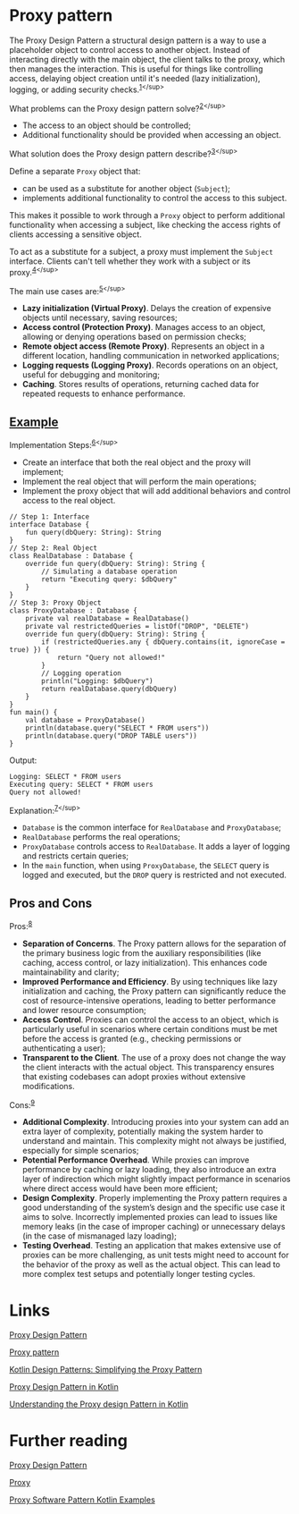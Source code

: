 # Proxy pattern
The Proxy Design Pattern a structural design pattern is a way to use a placeholder object to control access to another object. Instead of interacting directly with the main object, the client talks to the proxy, which then manages the interaction. This is useful for things like controlling access, delaying object creation until it's needed (lazy initialization), logging, or adding security checks.<sup>[1](https://www.geeksforgeeks.org/system-design/proxy-design-pattern/#:~:text=The%20Proxy%20Design,adding%20security%20checks.)</sup>

What problems can the Proxy design pattern solve?<sup>[2](https://en.wikipedia.org/wiki/Proxy_pattern#:~:text=What%20problems%20can%20the%20Proxy%20design%20pattern%20solve%3F%5B,Additional%20functionality%20should%20be%20provided%20when%20accessing%20an%20object.)</sup>
- The access to an object should be controlled;
- Additional functionality should be provided when accessing an object.

What solution does the Proxy design pattern describe?<sup>[3](https://en.wikipedia.org/wiki/Proxy_pattern#:~:text=What%20solution%20does%20the%20Proxy%20design%20pattern%20describe%3F%5B,implements%20additional%20functionality%20to%20control%20the%20access%20to%20this%20subject.)</sup>

Define a separate `Proxy` object that:
- can be used as a substitute for another object (`Subject`);
- implements additional functionality to control the access to this subject.

This makes it possible to work through a `Proxy` object to perform additional functionality when accessing a subject, like checking the access rights of clients accessing a sensitive object.

To act as a substitute for a subject, a proxy must implement the `Subject` interface. Clients can't tell whether they work with a subject or its proxy.<sup>[4](https://en.wikipedia.org/wiki/Proxy_pattern#:~:text=This%20makes%20it,or%20its%20proxy.)</sup>

The main use cases are:<sup>[5](https://fugisawa.com/articles/kotlin-design-patterns-simplifying-the-proxy-pattern/#:~:text=The%20main%20use,to%20enhance%20performance.)</sup>
- **Lazy initialization (Virtual Proxy)**. Delays the creation of expensive objects until necessary, saving resources;
- **Access control (Protection Proxy)**. Manages access to an object, allowing or denying operations based on permission checks;
- **Remote object access (Remote Proxy)**. Represents an object in a different location, handling communication in networked applications;
- **Logging requests (Logging Proxy)**. Records operations on an object, useful for debugging and monitoring;
- **Caching**. Stores results of operations, returning cached data for repeated requests to enhance performance.

## [Example](https://www.javaguides.net/2023/10/proxy-design-pattern-in-kotlin.html#:~:text=Implementation%20in%20Kotlin%20Programming)
Implementation Steps:<sup>[6](https://www.javaguides.net/2023/10/proxy-design-pattern-in-kotlin.html#:~:text=5.%20Implementation%20Steps,the%20real%20object.)</sup>
- Create an interface that both the real object and the proxy will implement;
- Implement the real object that will perform the main operations;
- Implement the proxy object that will add additional behaviors and control access to the real object.

```
// Step 1: Interface
interface Database {
    fun query(dbQuery: String): String
}
// Step 2: Real Object
class RealDatabase : Database {
    override fun query(dbQuery: String): String {
        // Simulating a database operation
        return "Executing query: $dbQuery"
    }
}
// Step 3: Proxy Object
class ProxyDatabase : Database {
    private val realDatabase = RealDatabase()
    private val restrictedQueries = listOf("DROP", "DELETE")
    override fun query(dbQuery: String): String {
        if (restrictedQueries.any { dbQuery.contains(it, ignoreCase = true) }) {
            return "Query not allowed!"
        }
        // Logging operation
        println("Logging: $dbQuery")
        return realDatabase.query(dbQuery)
    }
}
fun main() {
    val database = ProxyDatabase()
    println(database.query("SELECT * FROM users"))
    println(database.query("DROP TABLE users"))
}
```

Output:
```
Logging: SELECT * FROM users
Executing query: SELECT * FROM users
Query not allowed!
```

Explanation:<sup>[7](https://www.javaguides.net/2023/10/proxy-design-pattern-in-kotlin.html#:~:text=Explanation%3A,and%20not%20executed.)</sup>
- `Database` is the common interface for `RealDatabase` and `ProxyDatabase`;
- `RealDatabase` performs the real operations;
- `ProxyDatabase` controls access to `RealDatabase`. It adds a layer of logging and restricts certain queries;
- In the `main` function, when using `ProxyDatabase`, the `SELECT` query is logged and executed, but the `DROP` query is restricted and not executed.

## Pros and Cons
Pros:<sup>[8](https://medium.com/@samibel/understanding-the-proxy-design-pattern-in-kotlin-23fee0fe8aac#:~:text=Pros%20and%20Cons-,Pros,transparency%20ensures%20that%20existing%20codebases%20can%20adopt%20proxies%20without%20extensive%20modifications.,-Cons)</sup>
- **Separation of Concerns**. The Proxy pattern allows for the separation of the primary business logic from the auxiliary responsibilities (like caching, access control, or lazy initialization). This enhances code maintainability and clarity;
- **Improved Performance and Efficiency**. By using techniques like lazy initialization and caching, the Proxy pattern can significantly reduce the cost of resource-intensive operations, leading to better performance and lower resource consumption;
- **Access Control**. Proxies can control the access to an object, which is particularly useful in scenarios where certain conditions must be met before the access is granted (e.g., checking permissions or authenticating a user);
- **Transparent to the Client**. The use of a proxy does not change the way the client interacts with the actual object. This transparency ensures that existing codebases can adopt proxies without extensive modifications.

Cons:<sup>[9](https://medium.com/@samibel/understanding-the-proxy-design-pattern-in-kotlin-23fee0fe8aac#:~:text=without%20extensive%20modifications.-,Cons,lead%20to%20more%20complex%20test%20setups%20and%20potentially%20longer%20testing%20cycles.,-In%20conclusion%2C%20while)</sup>
- **Additional Complexity**. Introducing proxies into your system can add an extra layer of complexity, potentially making the system harder to understand and maintain. This complexity might not always be justified, especially for simple scenarios;
- **Potential Performance Overhead**. While proxies can improve performance by caching or lazy loading, they also introduce an extra layer of indirection which might slightly impact performance in scenarios where direct access would have been more efficient;
- **Design Complexity**. Properly implementing the Proxy pattern requires a good understanding of the system’s design and the specific use case it aims to solve. Incorrectly implemented proxies can lead to issues like memory leaks (in the case of improper caching) or unnecessary delays (in the case of mismanaged lazy loading);
- **Testing Overhead**. Testing an application that makes extensive use of proxies can be more challenging, as unit tests might need to account for the behavior of the proxy as well as the actual object. This can lead to more complex test setups and potentially longer testing cycles.

# Links
[Proxy Design Pattern](https://www.geeksforgeeks.org/system-design/proxy-design-pattern/)

[Proxy pattern](https://en.wikipedia.org/wiki/Proxy_pattern)

[Kotlin Design Patterns: Simplifying the Proxy Pattern](https://fugisawa.com/articles/kotlin-design-patterns-simplifying-the-proxy-pattern/)

[Proxy Design Pattern in Kotlin](https://www.javaguides.net/2023/10/proxy-design-pattern-in-kotlin.html)

[Understanding the Proxy design Pattern in Kotlin](https://medium.com/@samibel/understanding-the-proxy-design-pattern-in-kotlin-23fee0fe8aac)

# Further reading
[Proxy Design Pattern](https://sourcemaking.com/design_patterns/proxy)

[Proxy](https://refactoring.guru/design-patterns/proxy)

[Proxy Software Pattern Kotlin Examples](https://softwarepatterns.com/kotlin/proxy-software-pattern-kotlin-example)
